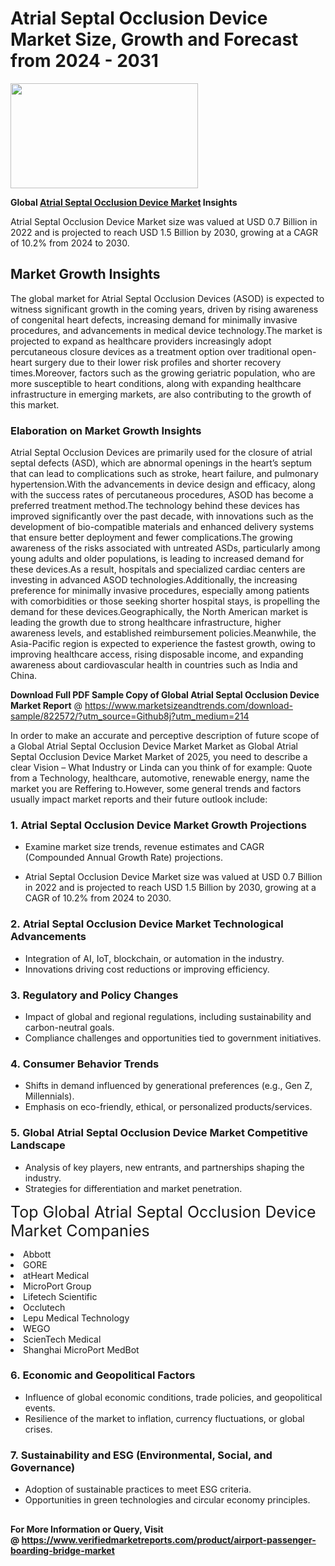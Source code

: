 <H1>Atrial Septal Occlusion Device Market Size, Growth and Forecast from 2024 - 2031</H1><img class="aligncenter size-medium wp-image-584254" src="https://thirdeyenews.in/wp-content/uploads/2024/09/Global-Market-Research-300x168.jpeg" alt="" width="300" height="168" /><p><strong>Global&nbsp;<a href="https://www.marketsizeandtrends.com/download-sample/822572/?utm_source=Github8j?utm_medium=214">Atrial Septal Occlusion Device Market</a> Insights</strong></p><p>Atrial Septal Occlusion Device Market size was valued at USD 0.7 Billion in 2022 and is projected to reach USD 1.5 Billion by 2030, growing at a CAGR of 10.2% from 2024 to 2030.</p><p><h2>Market Growth Insights</h2> The global market for Atrial Septal Occlusion Devices (ASOD) is expected to witness significant growth in the coming years, driven by rising awareness of congenital heart defects, increasing demand for minimally invasive procedures, and advancements in medical device technology.The market is projected to expand as healthcare providers increasingly adopt percutaneous closure devices as a treatment option over traditional open-heart surgery due to their lower risk profiles and shorter recovery times.Moreover, factors such as the growing geriatric population, who are more susceptible to heart conditions, along with expanding healthcare infrastructure in emerging markets, are also contributing to the growth of this market. <h3>Elaboration on Market Growth Insights</h3> Atrial Septal Occlusion Devices are primarily used for the closure of atrial septal defects (ASD), which are abnormal openings in the heart’s septum that can lead to complications such as stroke, heart failure, and pulmonary hypertension.With the advancements in device design and efficacy, along with the success rates of percutaneous procedures, ASOD has become a preferred treatment method.The technology behind these devices has improved significantly over the past decade, with innovations such as the development of bio-compatible materials and enhanced delivery systems that ensure better deployment and fewer complications.The growing awareness of the risks associated with untreated ASDs, particularly among young adults and older populations, is leading to increased demand for these devices.As a result, hospitals and specialized cardiac centers are investing in advanced ASOD technologies.Additionally, the increasing preference for minimally invasive procedures, especially among patients with comorbidities or those seeking shorter hospital stays, is propelling the demand for these devices.Geographically, the North American market is leading the growth due to strong healthcare infrastructure, higher awareness levels, and established reimbursement policies.Meanwhile, the Asia-Pacific region is expected to experience the fastest growth, owing to improving healthcare access, rising disposable income, and expanding awareness about cardiovascular health in countries such as India and China.</p><p><span class=""><strong>Download Full PDF Sample Copy of Global Atrial Septal Occlusion Device Market Report</strong> @ <a href="https://www.marketsizeandtrends.com/download-sample/822572/?utm_source=Github8j?utm_medium=214" target="_blank">https://www.marketsizeandtrends.com/download-sample/822572/?utm_source=Github8j?utm_medium=214</a></span></p><p>In order to make an accurate and perceptive description of future scope of a Global&nbsp;Atrial Septal Occlusion Device Market Market as Global&nbsp;Atrial Septal Occlusion Device Market Market of 2025, you need to describe a clear Vision &ndash; What Industry or Linda can you think of for example: Quote from a Technology, healthcare, automotive, renewable energy, name the market you are Reffering to.However, some general trends and factors usually impact market reports and their future outlook include:</p><h3>1.&nbsp;<strong>Atrial Septal Occlusion Device Market Growth Projections</strong></h3><ul><li>Examine market size trends, revenue estimates and CAGR (Compounded Annual Growth Rate) projections.</li><li><p>Atrial Septal Occlusion Device Market size was valued at USD 0.7 Billion in 2022 and is projected to reach USD 1.5 Billion by 2030, growing at a CAGR of 10.2% from 2024 to 2030.</p></li></ul><h3>2.&nbsp;<strong>Atrial Septal Occlusion Device Market Technological Advancements</strong></h3><ul><li>Integration of AI, IoT, blockchain, or automation in the industry.</li><li>Innovations driving cost reductions or improving efficiency.</li></ul><h3>3.&nbsp;<strong>Regulatory and Policy Changes</strong></h3><ul><li>Impact of global and regional regulations, including sustainability and carbon-neutral goals.</li><li>Compliance challenges and opportunities tied to government initiatives.</li></ul><h3>4.&nbsp;<strong>Consumer Behavior Trends</strong></h3><ul><li>Shifts in demand influenced by generational preferences (e.g., Gen Z, Millennials).</li><li>Emphasis on eco-friendly, ethical, or personalized products/services.</li></ul><h3>5.&nbsp;<strong>Global Atrial Septal Occlusion Device Market Competitive Landscape</strong></h3><ul><li>Analysis of key players, new entrants, and partnerships shaping the industry.</li><li>Strategies for differentiation and market penetration.</li></ul><p data-pm-slice="1 1 []"><span style="color: inherit; font-family: inherit; font-size: 25px;">Top Global Atrial Septal Occlusion Device Market Companies</span></p><div class="" data-test-id=""><p><li>Abbott</li><li> GORE</li><li> atHeart Medical</li><li> MicroPort Group</li><li> Lifetech Scientific</li><li> Occlutech</li><li> Lepu Medical Technology</li><li> WEGO</li><li> ScienTech Medical</li><li> Shanghai MicroPort MedBot</li></p></div><h3>6.&nbsp;<strong>Economic and Geopolitical Factors</strong></h3><ul><li>Influence of global economic conditions, trade policies, and geopolitical events.</li><li>Resilience of the market to inflation, currency fluctuations, or global crises.</li></ul><h3>7.&nbsp;<strong>Sustainability and ESG (Environmental, Social, and Governance)</strong></h3><ul><li>Adoption of sustainable practices to meet ESG criteria.</li><li>Opportunities in green technologies and circular economy principles.</li></ul><h2><strong style="font-size: 14px;">For More Information or Query, Visit @&nbsp;</strong><a style="background-color: #ffffff; font-size: 14px;" href="https://www.marketsizeandtrends.com/report/atrial-septal-occlusion-device-market/" target="_blank">https://www.verifiedmarketreports.com/product/airport-passenger-boarding-bridge-market</a></h2>
